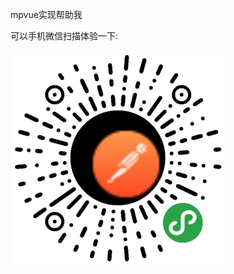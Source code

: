 mpvue实现帮助我   

可以手机微信扫描体验一下:  

![](mdresourcefile/barcode.jpg)





```  





  






















 
  
```
